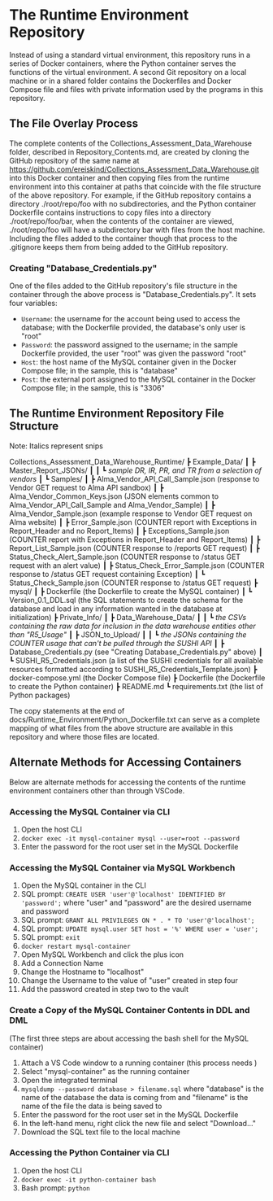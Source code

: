 # The Runtime Environment Repository
Instead of using a standard virtual environment, this repository runs in a series of Docker containers, where the Python container serves the functions of the virtual environment. A second Git repository on a local machine or in a shared folder contains the Dockerfiles and Docker Compose file and files with private information used by the programs in this repository.

## The File Overlay Process
The complete contents of the Collections_Assessment_Data_Warehouse folder, described in Repository_Contents.md, are created by cloning the GitHub repository of the same name at https://github.com/ereiskind/Collections_Assessment_Data_Warehouse.git into this Docker container and then copying files from the runtime environment into this container at paths that coincide with the file structure of the above repository. For example, if the GitHub repository contains a directory ./root/repo/foo with no subdirectories, and the Python container Dockerfile contains instructions to copy files into a directory ./root/repo/foo/bar, when the contents of the container are viewed, ./root/repo/foo will have a subdirectory bar with files from the host machine. Including the files added to the container though that process to the .gitignore keeps them from being added to the GitHub repository.

### Creating "Database_Credentials.py"
One of the files added to the GitHub repository's file structure in the container through the above process is "Database_Credentials.py". It sets four variables:
- `Username`: the username for the account being used to access the database; with the Dockerfile provided, the database's only user is "root"
- `Password`: the password assigned to the username; in the sample Dockerfile provided, the user "root" was given the password "root"
- `Host`: the host name of the MySQL container given in the Docker Compose file; in the sample, this is "database"
- `Post`: the external port assigned to the MySQL container in the Docker Compose file; in the sample, this is "3306"

## The Runtime Environment Repository File Structure
Note: Italics represent snips

Collections_Assessment_Data_Warehouse_Runtime/
┣ Example_Data/
┃ ┣ Master_Report_JSONs/
┃ ┃ ┗ *sample DR, IR, PR, and TR from a selection of vendors*
┃ ┗ Samples/
┃   ┣ Alma_Vendor_API_Call_Sample.json (response to Vendor GET request to Alma API sandbox)
┃   ┣ Alma_Vendor_Common_Keys.json (JSON elements common to Alma_Vendor_API_Call_Sample and Alma_Vendor_Sample)
┃   ┣ Alma_Vendor_Sample.json (example response to Vendor GET request on Alma website)
┃   ┣ Error_Sample.json (COUNTER report with Exceptions in Report_Header and no Report_Items)
┃   ┣ Exceptions_Sample.json (COUNTER report with Exceptions in Report_Header and Report_Items)
┃   ┣ Report_List_Sample.json (COUNTER response to /reports GET request)
┃   ┣ Status_Check_Alert_Sample.json (COUNTER response to /status GET request with an alert value)
┃   ┣ Status_Check_Error_Sample.json  (COUNTER response to /status GET request containing Exception)
┃   ┗ Status_Check_Sample.json (COUNTER response to /status GET request)
┣ mysql/
┃ ┣ Dockerfile (the Dockerfile to create the MySQL container)
┃ ┗ Version_0.1_DDL.sql (the SQL statements to create the schema for the database and load in any information wanted in the database at initialization)
┣ Private_Info/
┃ ┣ Data_Warehouse_Data/
┃ ┃ ┗ *the CSVs containing the raw data for inclusion in the data warehouse entities other than "R5_Usage"*
┃ ┣ JSON_to_Upload/
┃ ┃ ┗ *the JSONs containing the COUNTER usage that can't be pulled through the SUSHI API*
┃ ┣ Database_Credentials.py (see "Creating Database_Credentials.py" above)
┃ ┗ SUSHI_R5_Credentials.json (a list of the SUSHI credentials for all available resources formatted according to SUSHI_R5_Credentials_Template.json)
┣ docker-compose.yml (the Docker Compose file)
┣ Dockerfile (the Dockerfile to create the Python container)
┣ README.md
┗ requirements.txt (the list of Python packages)

The copy statements at the end of docs/Runtime_Environment/Python_Dockerfile.txt can serve as a complete mapping of what files from the above structure are available in this repository and where those files are located.

## Alternate Methods for Accessing Containers
Below are alternate methods for accessing the contents of the runtime environment containers other than through VSCode.

### Accessing the MySQL Container via CLI
1. Open the host CLI
2. `docker exec -it mysql-container mysql --user=root --password`
3. Enter the password for the root user set in the MySQL Dockerfile

### Accessing the MySQL Container via MySQL Workbench
1. Open the MySQL container in the CLI
2. SQL prompt: `CREATE USER 'user'@'localhost' IDENTIFIED BY 'password';` where "user" and "password" are the desired username and password
3. SQL prompt: `GRANT ALL PRIVILEGES ON * . * TO 'user'@'localhost';`
4. SQL prompt: `UPDATE mysql.user SET host = '%' WHERE user = 'user';`
5. SQL prompt: `exit`
6. `docker restart mysql-container`
7. Open MySQL Workbench and click the plus icon
8. Add a Connection Name
9.  Change the Hostname to "localhost"
10. Change the Username to the value of "user" created in step four
11. Add the password created in step two to the vault

### Create a Copy of the MySQL Container Contents in DDL and DML
(The first three steps are about accessing the bash shell for the MySQL container)
1. Attach a VS Code window to a running container (this process needs )
2. Select "mysql-container" as the running container
3. Open the integrated terminal
4. `mysqldump --password database > filename.sql` where "database" is the name of the database the data is coming from and "filename" is the name of the file the data is being saved to 
5. Enter the password for the root user set in the MySQL Dockerfile
6. In the left-hand menu, right click the new file and select "Download..."
7. Download the SQL text file to the local machine

### Accessing the Python Container via CLI
1. Open the host CLI
2. `docker exec -it python-container bash`
3. Bash prompt: `python`